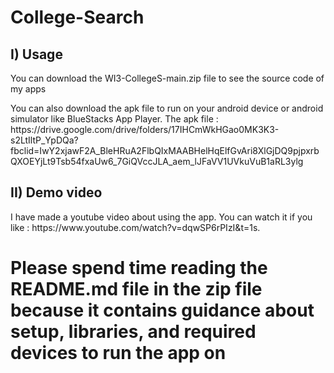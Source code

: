 # College-Search

<h2>I) Usage</h2>
<p>You can download the WI3-CollegeS-main.zip file to see the source code of my apps</p>
<p>You can also download the apk file to run on your android device or android simulator like BlueStacks App Player. The apk file : https://drive.google.com/drive/folders/17IHCmWkHGao0MK3K3-s2LtIltP_YpDQa?fbclid=IwY2xjawF2A_BleHRuA2FlbQIxMAABHelHqElfGvAri8XlGjDQ9pjpxrbQXOEYjLt9Tsb54fxaUw6_7GiQVccJLA_aem_lJFaVV1UVkuVuB1aRL3ylg</p>
<h2>II) Demo video</h2>
<p> I have made a youtube video about using the app. You can watch it if you like : https://www.youtube.com/watch?v=dqwSP6rPIzI&t=1s.</p>

<h1>Please spend time reading the README.md file in the zip file because it contains guidance about setup, libraries, and required devices to run the app on</h1>
